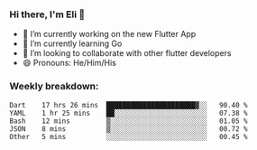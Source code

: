 ### Hi there, I'm Eli 👋
- 🔭 I’m currently working on the new Flutter App
- 🌱 I’m currently learning Go
- 🦄 I’m looking to collaborate with other flutter developers
- 😄 Pronouns: He/Him/His

### Weekly breakdown:
<!--START_SECTION:waka-->

```text
Dart    17 hrs 26 mins  ██████████████████████▓░░   90.40 %
YAML    1 hr 25 mins    ██░░░░░░░░░░░░░░░░░░░░░░░   07.38 %
Bash    12 mins         ▒░░░░░░░░░░░░░░░░░░░░░░░░   01.05 %
JSON    8 mins          ▒░░░░░░░░░░░░░░░░░░░░░░░░   00.72 %
Other   5 mins          ░░░░░░░░░░░░░░░░░░░░░░░░░   00.45 %
```

<!--END_SECTION:waka-->
